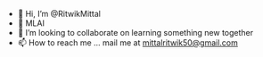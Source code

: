 - 👋 Hi, I’m @RitwikMittal
- 👀 MLAI
- 💞️ I’m looking to collaborate on learning something new together
- 📫 How to reach me ...
mail me at mittalritwik50@gmail.com


<!---
RitwikMittal/RitwikMittal is a ✨ special ✨ repository because its `README.md` (this file) appears on your GitHub profile.
You can click the Preview link to take a look at your changes.
--->
